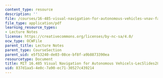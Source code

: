 ```yaml
---
content_type: resource
description: ''
file: /courses/16-485-visual-navigation-for-autonomous-vehicles-vnav-fall-2020/837d1aa54e0c7a90ec7130527c439214_MIT16_485F20_lec28.pdf
file_type: application/pdf
learning_resource_types:
- Lecture Notes
license: https://creativecommons.org/licenses/by-nc-sa/4.0/
ocw_type: OCWFile
parent_title: Lecture Notes
parent_type: CourseSection
parent_uid: e5f53240-de03-08ce-bf8f-a9b8873390ea
resourcetype: Document
title: MIT 16.485 Visual Navigation for Autonomous Vehicels-LecSlides28
uid: 837d1aa5-4e0c-7a90-ec71-30527c439214
---
```

